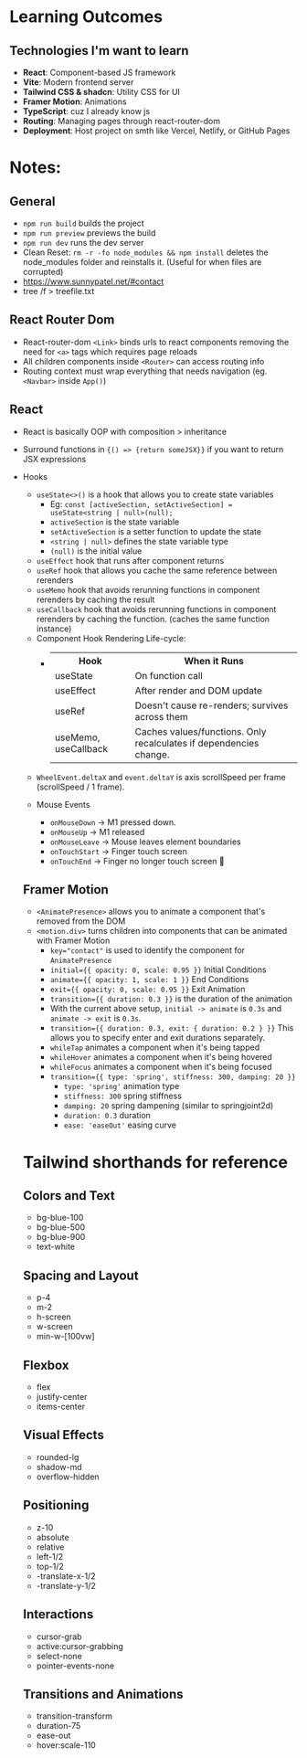 # Learning Outcomes

## Technologies I'm want to learn
- **React**: Component-based JS framework
- **Vite**: Modern frontend server
- **Tailwind CSS & shadcn**: Utility CSS for UI
- **Framer Motion**: Animations
- **TypeScript**: cuz I already know js
- **Routing**: Managing pages through react-router-dom
- **Deployment**: Host project on smth like Vercel, Netlify, or GitHub Pages

# Notes:

## General
- `npm run build` builds the project
- `npm run preview` previews the build
- `npm run dev` runs the dev server
- Clean Reset: `rm -r -fo node_modules && npm install` deletes the node_modules folder and reinstalls it. (Useful for when files are corrupted)
- <a> https://www.sunnypatel.net/#contact </a>
- tree /f > treefile.txt

## React Router Dom
- React-router-dom `<Link>` binds urls to react components removing the need for `<a>` tags which requires page reloads
- All children components inside `<Router>` can access routing info
- Routing context must wrap everything that needs navigation (eg. `<Navbar>` inside `App()`)

## React
- React is basically OOP with composition > inheritance
- Surround functions in `{() => {return someJSX}}` if you want to return JSX expressions
- Hooks
  - `useState<>()` is a hook that allows you to create state variables
    - Eg: `const [activeSection, setActiveSection] = useState<string | null>(null);`
    - `activeSection` is the state variable
    - `setActiveSection` is a setter function to update the state
    - `<string | null>` defines the state variable type
    - `(null)` is the initial value
  - `useEffect` hook that runs after component returns
  - `useRef` hook that allows you cache the same reference between rerenders
  - `useMemo` hook that avoids rerunning functions in component rerenders by caching the result
  - `useCallback` hook that avoids rerunning functions in component rerenders by caching the function. (caches the same function instance)
  - Component Hook Rendering Life-cycle:
    - <table>
      <tr>
        <th>Hook</th>
        <th>When it Runs</th>
      </tr>
      <tr>
        <td>useState</td>
        <td>On function call</td>
      </tr>
      <tr>
        <td>useEffect</td>
        <td>After render and DOM update</td>
      </tr>
      <tr>
        <td>useRef</td>
        <td>Doesn't cause re-renders; survives across them</td>
      </tr>
      <tr>
        <td>useMemo, useCallback</td>
        <td>Caches values/functions. Only recalculates if dependencies change.
    </td>
      </tr>
    </table>

- `WheelEvent.deltaX` and `event.deltaY` is axis scrollSpeed per frame (scrollSpeed / 1 frame). 
- Mouse Events
  - `onMouseDown` → M1 pressed down.
  - `onMouseUp` → M1 released
  - `onMouseLeave` → Mouse leaves element boundaries
  - `onTouchStart` → Finger touch screen
  - `onTouchEnd` → Finger no longer touch screen 🦍



## Framer Motion
- `<AnimatePresence>` allows you to animate a component that's removed from the DOM
- `<motion.div>` turns children into components that can be animated with Framer Motion
  - `key="contact"` is used to identify the component for `AnimatePresence`
  - `initial={{ opacity: 0, scale: 0.95 }}` Initial Conditions
  - `animate={{ opacity: 1, scale: 1 }}` End Conditions
  - `exit={{ opacity: 0, scale: 0.95 }}` Exit Animation
  - `transition={{ duration: 0.3 }}` is the duration of the animation
  - With the current above setup, `initial -> animate` is `0.3s` and `animate -> exit` is `0.3s`.
  - `transition={{ duration: 0.3, exit: { duration: 0.2 } }}` This allows you to specify enter and exit durations separately.
  - `whileTap` animates a component when it's being tapped
  - `whileHover` animates a component when it's being hovered
  - `whileFocus` animates a component when it's being focused
  - `transition={{ type: 'spring', stiffness: 300, damping: 20 }}`
    - `type: 'spring'` animation type
    - `stiffness: 300` spring stiffness 
    - `damping: 20` spring dampening (similar to springjoint2d)
    - `duration: 0.3` duration
    - `ease: 'easeOut'` easing curve


# Tailwind shorthands for reference

## Colors and Text
- bg-blue-100 <!-- light version -->
- bg-blue-500 <!-- normal version -->
- bg-blue-900 <!-- dark version -->
- text-white <!-- white text -->

## Spacing and Layout
- p-4 <!-- padding 4 -->
- m-2 <!-- margin 2 -->
- h-screen <!-- height of screen -->
- w-screen <!-- width of screen -->
- min-w-[100vw] <!-- min width 100vw -->

## Flexbox
- flex <!-- flex container -->
- justify-center <!-- justify content center -->
- items-center <!-- align items center -->

## Visual Effects
- rounded-lg <!-- rounded corners -->
- shadow-md <!-- shadow medium -->
- overflow-hidden <!-- overflow hidden -->

## Positioning
- z-10 <!-- z-index 10 -->
- absolute <!-- absolute positioning -->
- relative <!-- relative positioning -->
- left-1/2 <!-- left 50% -->
- top-1/2 <!-- top 50% -->
- -translate-x-1/2 <!-- translate x -50% -->
- -translate-y-1/2 <!-- translate y -50% -->

## Interactions
- cursor-grab <!-- grab cursor -->
- active:cursor-grabbing <!-- grab cursor when active -->
- select-none <!-- prevents highlighting when dragging -->
- pointer-events-none <!-- prevents pointer events -->

## Transitions and Animations
- transition-transform <!-- transition transform --> 
- duration-75 <!-- duration 75ms -->
- ease-out <!-- ease out -->
- hover:scale-110 <!-- on hover: scale 110% -->



